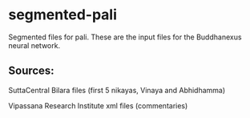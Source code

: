 # segmented-pali
Segmented files for pali. These are the input files for the Buddhanexus neural network.

## Sources:

SuttaCentral Bilara files (first 5 nikayas, Vinaya and Abhidhamma)

Vipassana Research Institute xml files (commentaries)
